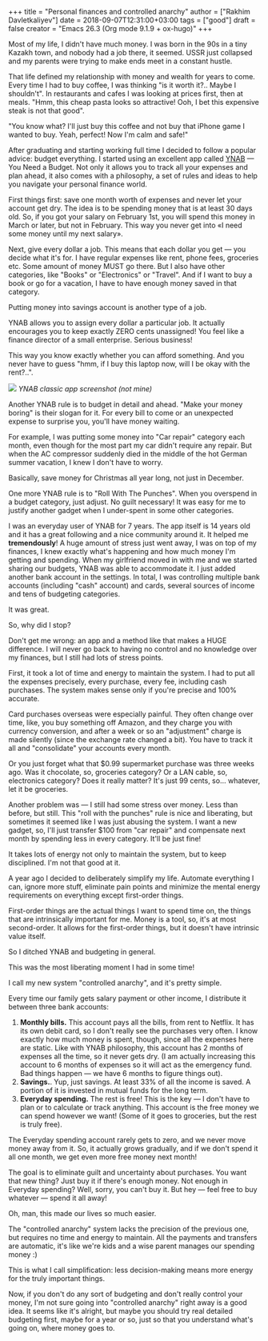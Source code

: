 +++
title = "Personal finances and controlled anarchy"
author = ["Rakhim Davletkaliyev"]
date = 2018-09-07T12:31:00+03:00
tags = ["good"]
draft = false
creator = "Emacs 26.3 (Org mode 9.1.9 + ox-hugo)"
+++

Most of my life, I didn't have much money. I was born in the 90s in a tiny Kazakh town, and nobody had a job there, it seemed. USSR just collapsed and my parents were trying to make ends meet in a constant hustle.

That life defined my relationship with money and wealth for years to come. Every time I had to buy coffee, I was thinking "is it worth it?.. Maybe I shouldn't". In restaurants and cafes I was looking at prices first, then at meals. "Hmm, this cheap pasta looks so attractive! Ooh, I bet this expensive steak is not that good".

"You know what? I'll just buy this coffee and not buy that iPhone game I wanted to buy. Yeah, perfect! Now I'm calm and safe!"

After graduating and starting working full time I decided to follow a popular advice: budget everything. I started using an excellent app called [YNAB](<https://www.youneedabudget.com/>) — You Need a Budget. Not only it allows you to track all your expenses and plan ahead, it also comes with a philosophy, a set of rules and ideas to help you navigate your personal finance world.

First things first: save one month worth of expenses and never let your account get dry. The idea is to be spending money that is at least 30 days old. So, if you got your salary on February 1st, you will spend this money in March or later, but not in February. This way you never get into «I need some money until my next salary».

Next, give every dollar a job. This means that each dollar you get — you decide what it's for. I have regular expenses like rent, phone fees, groceries etc. Some amount of money MUST go there. But I also have other categories, like "Books" or "Electronics" or "Travel". And if I want to buy a book or go for a vacation, I have to have enough money saved in that category.

Putting money into savings account is another type of a job.

YNAB allows you to assign every dollar a particular job. It actually encourages you to keep exactly ZERO cents unassigned! You feel like a finance director of a small enterprise. Serious business!

This way you know exactly whether you can afford something. And you never have to guess "hmm, if I buy this laptop now, will I be okay with the rent?..".

**![](/images/posts/ynab.jpg)**
_YNAB classic app screenshot (not mine)_

Another YNAB rule is to budget in detail and ahead. "Make your money boring" is their slogan for it. For every bill to come or an unexpected expense to surprise you, you'll have money waiting.

For example, I was putting some money into "Car repair" category each month, even though for the most part my car didn't require any repair. But when the AC compressor suddenly died in the middle of the hot German summer vacation, I knew I don't have to worry.

Basically, save money for Christmas all year long, not just in December.

One more YNAB rule is to "Roll With The Punches". When you overspend in a budget category, just adjust. No guilt necessary! It was easy for me to justify another gadget when I under-spent in some other categories.

I was an everyday user of YNAB for 7 years. The app itself is 14 years old and it has a great following and a nice community around it. It helped me **tremendously**! A huge amount of stress just went away, I was on top of my finances, I knew exactly what's happening and how much money I'm getting and spending. When my girlfriend moved in with me and we started sharing our budgets, YNAB was able to accommodate it. I just added another bank account in the settings. In total, I was controlling multiple bank accounts (including "cash" account) and cards, several sources of income and tens of budgeting categories.

It was great.

So, why did I stop?

Don't get me wrong: an app and a method like that makes a HUGE difference. I will never go back to having no control and no knowledge over my finances, but I still had lots of stress points.

First, it took a lot of time and energy to maintain the system. I had to put all the expenses precisely, every purchase, every fee, including cash purchases. The system makes sense only if you're precise and 100% accurate.

Card purchases overseas were especially painful. They often change over time, like, you buy something off Amazon, and they charge you with currency conversion, and after a week or so an "adjustment" charge is made silently (since the exchange rate changed a bit). You have to track it all and "consolidate" your accounts every month.

Or you just forget what that $0.99 supermarket purchase was three weeks ago. Was it chocolate, so, groceries category? Or a LAN cable, so, electronics category? Does it really matter? It's just 99 cents, so… whatever, let it be groceries.

Another problem was — I still had some stress over money. Less than before, but still. This "roll with the punches" rule is nice and liberating, but sometimes it seemed like I was just abusing the system. I want a new gadget, so, I'll just transfer $100 from "car repair" and compensate next month by spending less in every category. It'll be just fine!

It takes lots of energy not only to maintain the system, but to keep disciplined. I'm not that good at it.

A year ago I decided to deliberately simplify my life. Automate everything I can, ignore more stuff, eliminate pain points and minimize the mental energy requirements on everything except first-order things.

First-order things are the actual things I want to spend time on, the things that are intrinsically important for me. Money is a tool, so, it's at most second-order. It allows for the first-order things, but it doesn't have intrinsic value itself.

So I ditched YNAB and budgeting in general.

This was the most liberating moment I had in some time!

I call my new system "controlled anarchy", and it's pretty simple.

Every time our family gets salary payment or other income, I distribute it between three bank accounts:

1.  **Monthly bills.** This account pays all the bills, from rent to Netflix. It has its own debit card, so I don't really see the purchases very often. I know exactly how much money is spent, though, since all the expenses here are static. Like with YNAB philosophy, this account has 2 months of expenses all the time, so it never gets dry. (I am actually increasing this account to 6 months of expenses so it will act as the emergency fund. Bad things happen — we have 6 months to figure things out).
2.  **Savings.**. Yup, just savings. At least 33% of all the income is saved. A portion of it is invested in mutual funds for the long term.
3.  **Everyday spending.** The rest is free! This is the key — I don't have to plan or to calculate or track anything. This account is the free money we can spend however we want! (Some of it goes to groceries, but the rest is truly free).

The Everyday spending account rarely gets to zero, and we never move money away from it. So, it actually grows gradually, and if we don't spend it all one month, we get even more free money next month!

The goal is to eliminate guilt and uncertainty about purchases. You want that new thing? Just buy it if there's enough money. Not enough in Everyday spending? Well, sorry, you can't buy it. But hey — feel free to buy whatever — spend it all away!

Oh, man, this made our lives so much easier.

The "controlled anarchy" system lacks the precision of the previous one, but requires no time and energy to maintain. All the payments and transfers are automatic, it's like we're kids and a wise parent manages our spending money :)

This is what I call simplification: less decision-making means more energy for the truly important things.

Now, if you don't do any sort of budgeting and don't really control your money, I'm not sure going into "controlled anarchy" right away is a good idea. It seems like it's alright, but maybe you should try real detailed budgeting first, maybe for a year or so, just so that you understand what's going on, where money goes to.
